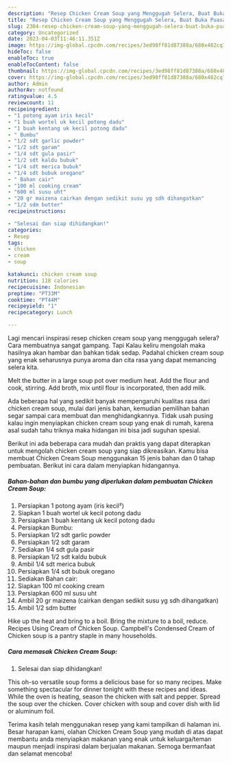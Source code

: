```yaml
---
description: "Resep Chicken Cream Soup yang Menggugah Selera, Buat Buka Puasa Bisa Manjain Lidah"
title: "Resep Chicken Cream Soup yang Menggugah Selera, Buat Buka Puasa Bisa Manjain Lidah"
slug: 2304-resep-chicken-cream-soup-yang-menggugah-selera-buat-buka-puasa-bisa-manjain-lidah
category: Uncategorized
date: 2023-04-03T11:46:11.351Z
image: https://img-global.cpcdn.com/recipes/3ed98ff81d87388a/680x482cq70/chicken-cream-soup-foto-resep-utama.jpg
hideToc: false
enableToc: true
enableTocContent: false
thumbnail: https://img-global.cpcdn.com/recipes/3ed98ff81d87388a/680x482cq70/chicken-cream-soup-foto-resep-utama.jpg
cover: https://img-global.cpcdn.com/recipes/3ed98ff81d87388a/680x482cq70/chicken-cream-soup-foto-resep-utama.jpg
author: Admin
authorAv: notfound
ratingvalue: 4.5
reviewcount: 11
recipeingredient:
- "1 potong ayam iris kecil"
- "1 buah wortel uk kecil potong dadu"
- "1 buah kentang uk kecil potong dadu"
- " Bumbu"
- "1/2 sdt garlic powder"
- "1/2 sdt garam"
- "1/4 sdt gula pasir"
- "1/2 sdt kaldu bubuk"
- "1/4 sdt merica bubuk"
- "1/4 sdt bubuk oregano"
- " Bahan cair"
- "100 ml cooking cream"
- "600 ml susu uht"
- "20 gr maizena cairkan dengan sedikit susu yg sdh dihangatkan"
- "1/2 sdm butter"
recipeinstructions:

- "Selesai dan siap dihidangkan!"
categories:
- Resep
tags:
- chicken
- cream
- soup

katakunci: chicken cream soup 
nutrition: 118 calories
recipecuisine: Indonesian
preptime: "PT33M"
cooktime: "PT44M"
recipeyield: "1"
recipecategory: Lunch

---
```



Lagi mencari inspirasi resep chicken cream soup yang menggugah selera? Cara membuatnya sangat gampang. Tapi Kalau keliru mengolah maka hasilnya akan hambar dan bahkan tidak sedap. Padahal chicken cream soup yang enak seharusnya punya aroma dan cita rasa yang dapat memancing selera kita.


Melt the butter in a large soup pot over medium heat. Add the flour and cook, stirring. Add broth, mix until flour is incorporated, then add milk.

Ada beberapa hal yang sedikit banyak mempengaruhi kualitas rasa dari chicken cream soup, mulai dari jenis bahan, kemudian pemilihan bahan segar sampai cara membuat dan menghidangkannya. Tidak usah pusing kalau ingin menyiapkan chicken cream soup yang enak di rumah, karena asal sudah tahu triknya maka hidangan ini bisa jadi suguhan spesial.


Berikut ini ada beberapa cara mudah dan praktis yang dapat diterapkan untuk mengolah chicken cream soup yang siap dikreasikan. Kamu bisa membuat Chicken Cream Soup menggunakan 15 jenis bahan dan 0 tahap pembuatan. Berikut ini cara dalam menyiapkan hidangannya.

<!--inarticleads1-->

##### Bahan-bahan dan bumbu yang diperlukan dalam pembuatan Chicken Cream Soup:

1. Persiapkan 1 potong ayam (iris kecil²)
1. Siapkan 1 buah wortel uk kecil potong dadu
1. Persiapkan 1 buah kentang uk kecil potong dadu
1. Persiapkan  Bumbu:
1. Persiapkan 1/2 sdt garlic powder
1. Persiapkan 1/2 sdt garam
1. Sediakan 1/4 sdt gula pasir
1. Persiapkan 1/2 sdt kaldu bubuk
1. Ambil 1/4 sdt merica bubuk
1. Persiapkan 1/4 sdt bubuk oregano
1. Sediakan  Bahan cair:
1. Siapkan 100 ml cooking cream
1. Persiapkan 600 ml susu uht
1. Ambil 20 gr maizena (cairkan dengan sedikit susu yg sdh dihangatkan)
1. Ambil 1/2 sdm butter


Hike up the heat and bring to a boil. Bring the mixture to a boil, reduce. Recipes Using Cream of Chicken Soup. Campbell&#39;s Condensed Cream of Chicken soup is a pantry staple in many households. 

<!--inarticleads2-->

##### Cara memasak Chicken Cream Soup:


1. Selesai dan siap dihidangkan!

This oh-so versatile soup forms a delicious base for so many recipes. Make something spectacular for dinner tonight with these recipes and ideas. While the oven is heating, season the chicken with salt and pepper. Spread the soup over the chicken. Cover chicken with soup and cover dish with lid or aluminum foil. 

Terima kasih telah menggunakan resep yang kami tampilkan di halaman ini. Besar harapan kami, olahan Chicken Cream Soup yang mudah di atas dapat membantu anda menyiapkan makanan yang enak untuk keluarga/teman maupun menjadi inspirasi dalam berjualan makanan. Semoga bermanfaat dan selamat mencoba!
